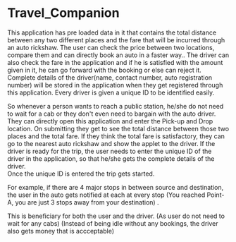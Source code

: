 # Travel_Companion
This application has pre loaded data in it that contains the total distance between any two different places and the fare that will be incurred through an auto rickshaw. The user can check the price between two locations, compare them and can directly book an auto in a faster way..   The driver can also check the fare in the application and if he is satisfied with the amount given in it, he can go forward with the booking or else can reject it. 
Complete details of the driver(name, contact number, auto registration number) will be stored in the application when they get registered through this application. Every driver is given a unique ID to be identified easily. 

So whenever a person wants to reach a public station, he/she do not need to wait for a cab or they don't even need to bargain with the auto driver. They can directly open this application and enter the Pick-up and Drop location. On submitting they get to see the total distance between those two places and the total fare. 
If they think the total fare is satisfactory, they can go to the nearest auto rickshaw and show the applet to the driver. If the driver is ready for the trip, the user needs to enter the unique ID of the driver in the application, so that he/she gets the complete details of the driver.   
Once the unique ID is entered the trip gets started.

 For example, if there are 4 major stops in between source and destination, the user in the auto gets notified at each at every stop (You reached Point-A, you are just 3 stops away from your destination) .

 This is beneficiary for both the user and the driver.
(As user do not need to wait for any cabs)
(Instead of being idle without any bookings, the driver also gets money that is accceptable)

